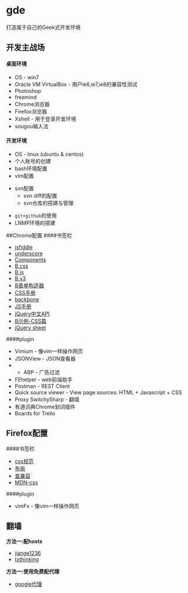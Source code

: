 # gde
打造属于自己的Geek式开发环境

## 开发主战场
#### 桌面环境
* OS - win7
* Oracle VM VirtualBox - 用户ie6,ie7,ie8的兼容性测试
* Photoshop
* freemind
* Chrome浏览器
* Firefox浏览器
* Xshell - 用于登录开发环境
* sougou输入法

#### 开发环境
* OS - linux (ubuntu & centos)
* 个人账号的创建
* bash环境配置
* vim配置
+ svn配置
    - svn diff的配置
    - svn仓库的搭建与管理
* `git+github`的使用
* LNMP环境的搭建

##Chrome配置
####书签栏
* [jsfiddle](http://jsfiddle.net/)
* [underscore](http://underscorejs.org/)
* [Components](http://getbootstrap.com/components/)
* [B.css](http://libs.useso.com/js/bootstrap/3.2.0/css/bootstrap.min.css)
* [B.js](http://libs.useso.com/js/bootstrap/3.2.0/js/bootstrap.min.js)
* [B.v3](http://v3.bootcss.com/css/)
* [B表单构造器](http://www.bootcss.com/p/bootstrap-form-builder/)
* [CSS手册](http://css.doyoe.com/)
* [backbone](http://backbonejs.org/)
* [JS手册](http://www.javascripture.com/)
* [jQuery中文API](http://jquery.bootcss.com/)
* [B示例-CSS篇](http://helongfei.com/bootstrap/)
* [jQuery sheet](http://www.css88.com/jqapi-1.9/)

####plugin
* Vimium - 像vim一样操作网页
* JSONView - JSON查看器
* * ABP - 广告过滤
* FEhelper - web前端助手
* Postman - REST Client
* Quick source viewer - View page sources: HTML + Javascript + CSS
* Proxy SwitchySharp - 翻墙
* 有道词典Chrome划词插件
* Boards for Trello

## Firefox配置
####书签栏
* [css规范](http://alloyteam.github.io/code-guide/#css)
* [布局](http://zh.learnlayout.com/box-sizing.html)
* [查兼容](http://caniuse.com/)
* [MDN-css](https://developer.mozilla.org/zh-CN/docs/Web/Guide/CSS/Getting_started)

####plugin
* vimFx - 像vim一样操作网页

## 翻墙
**方法一:配hosts**

* [jiange1236](http://git.oschina.net/jiange1236/googlehosts)
* [txthinking](https://github.com/txthinking/google-hosts)

**方法一:使用免费配代理**

* [google代理](http://www.souji8.com)
